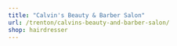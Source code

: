 ```yaml
---
title: "Calvin's Beauty & Barber Salon"
url: /trenton/calvins-beauty-and-barber-salon/
shop: hairdresser
---
```

